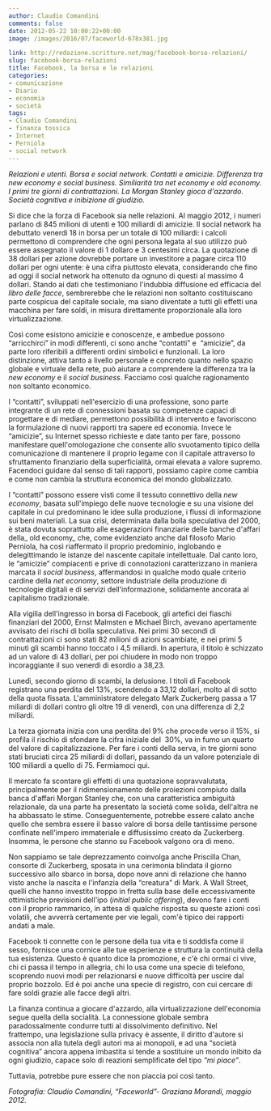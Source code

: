 ```yaml
---
author: Claudio Comandini
comments: false
date: 2012-05-22 10:00:22+00:00
image: /images/2016/07/faceworld-678x381.jpg

link: http://redazione.scritture.net/mag/facebook-borsa-relazioni/
slug: facebook-borsa-relazioni
title: Facebook, la borsa e le relazioni
categories:
- comunicazione
- Diario
- economia
- società
tags:
- Claudio Comandini
- finanza tossica
- Internet
- Perniola
- social network
---
```


_Relazioni e utenti. Borsa e social network. Contatti e amicizie. Differenza tra new economy e social business. Similiarità tra net economy e old economy. I primi tre giorni di contrattazioni. La Morgan Stanley gioca d'azzardo. Società cognitiva e inibizione di giudizio._



Si dice che la forza di Facebook sia nelle relazioni. Al maggio 2012, i numeri parlano di 845 milioni di utenti e 100 miliardi di amicizie. Il social network ha debuttato venerdì 18 in borsa per un totale di 100 miliardi: i calcoli permettono di comprendere che ogni persona legata al suo utilizzo può essere assegnato il valore di 1 dollaro e 3 centesimi circa. La quotazione di 38 dollari per azione dovrebbe portare un investitore a pagare circa 110 dollari per ogni utente: è una cifra piuttosto elevata, considerando che fino ad oggi il social network ha ottenuto da ognuno di questi al massimo 4 dollari. Stando ai dati che testimoniano l'indubbia diffusione ed efficacia del _libro delle facce_, sembrerebbe che le relazioni non soltanto costituiscano parte cospicua del capitale sociale, ma siano diventate a tutti gli effetti una macchina per fare soldi, in misura direttamente proporzionale alla loro virtualizzazione.

Così come esistono amicizie e conoscenze, e ambedue possono “arricchirci” in modi differenti, ci sono anche “contatti” e  “amicizie”, da parte loro riferibili a differenti ordini simbolici e funzionali. La loro distinzione, attiva tanto a livello personale e concreto quanto nello spazio globale e virtuale della rete, può aiutare a comprendere la differenza tra la _new economy_ e il _social business_. Facciamo così qualche ragionamento non soltanto economico.

I “contatti”, sviluppati nell'esercizio di una professione, sono parte integrante di un rete di connessioni basata su competenze capaci di progettare e di mediare, permettono possibilità di intervento e favoriscono la formulazione di nuovi rapporti tra sapere ed economia. Invece le “amicizie”, su Internet spesso richieste e date tanto per fare, possono manifestare quell'omologazione che consente allo svuotamento tipico della comunicazione di mantenere il proprio legame con il capitale attraverso lo sfruttamento finanziario della superficialità, ormai elevata a valore supremo. Facendoci guidare dal senso di tali rapporti, possiamo capire come cambia e come non cambia la struttura economica del mondo globalizzato.

I “contatti” possono essere visti come il tessuto connettivo della _new economy_, basata sull'impiego delle nuove tecnologie e su una visione del capitale in cui predominano le idee sulla produzione, i flussi di informazione sui beni materiali. La sua crisi, determinata dalla bolla speculativa del 2000, è stata dovuta soprattutto alle esagerazioni finanziarie delle banche d'affari della_ old economy_ che, come evidenziato anche dal filosofo Mario Perniola, ha così riaffermato il proprio predominio, inglobando e delegittimando le istanze del nascente capitale intellettuale. Dal canto loro, le “amicizie” compiacenti e prive di connotazioni caratterizzano in maniera marcata il _social business_, affermandosi in qualche modo quale criterio cardine della _net economy_, settore industriale della produzione di tecnologie digitali e di servizi dell'informazione, solidamente ancorata al capitalismo tradizionale.

Alla vigilia dell'ingresso in borsa di Facebook, gli artefici dei fiaschi finanziari del 2000, Ernst Malmsten e Michael Birch, avevano apertamente avvisato dei rischi di bolla speculativa. Nei primi 30 secondi di contrattazioni ci sono stati 82 milioni di azioni scambiate, e nei primi 5 minuti gli scambi hanno toccato i 4,5 miliardi. In apertura, il titolo è schizzato ad un valore di 43 dollari, per poi chiudere in modo non troppo incoraggiante il suo venerdì di esordio a 38,23.

Lunedì, secondo giorno di scambi, la delusione. I titoli di Facebook registrano una perdita del 13%, scendendo a 33,12 dollari, molto al di sotto della quota fissata. L'amministratore delegato Mark Zuckerberg passa a 17 miliardi di dollari contro gli oltre 19 di venerdì, con una differenza di 2,2 miliardi.

La terza giornata inizia con una perdita del 9% che procede verso il 15%, si profila il rischio di sfondare la cifra iniziale del  30%, va in fumo un quarto del valore di capitalizzazione. Per fare i conti della serva, in tre giorni sono stati bruciati circa 25 miliardi di dollari, passando da un valore potenziale di 100 miliardi a quello di 75. Fermiamoci qui.

Il mercato fa scontare gli effetti di una quotazione sopravvalutata, principalmente per il ridimensionamento delle proiezioni compiuto dalla banca d'affari Morgan Stanley che, con una caratteristica ambiguità relazionale, da una parte ha presentato la società come solida, dell'altra ne ha abbassato le stime. Conseguentemente, potrebbe essere calato anche quello che sembra essere il basso valore di borsa delle tantissime persone confinate nell'impero immateriale e diffusissimo creato da Zuckerberg. Insomma, le persone che stanno su Facebook valgono ora di meno.

Non sappiamo se tale deprezzamento coinvolga anche Priscilla Chan, consorte di Zuckerberg, sposata in una cerimonia blindata il giorno successivo allo sbarco in borsa, dopo nove anni di relazione che hanno visto anche la nascita e l'infanzia della “creatura” di Mark. A Wall Street, quelli che hanno investito troppo in fretta sulla base delle eccessivamente ottimistiche previsioni dell'ipo (_initial public offering_), devono fare i conti con il proprio rammarico, in attesa di qualche risposta su queste azioni così volatili, che avverrà certamente per vie legali, com'è tipico dei rapporti andati a male.

Facebook ti connette con le persone della tua vita e ti soddisfa come il sesso, fornisce una cornice alle tue esperienze e struttura la continuità della tua esistenza. Questo è quanto dice la promozione, e c'è chi ormai ci vive, chi ci passa il tempo in allegria, chi lo usa come una specie di telefono, scoprendo nuovi modi per relazionarsi e nuove difficoltà per uscire dal proprio bozzolo. Ed è poi anche una specie di registro, con cui cercare di fare soldi grazie alle facce degli altri.

La finanza continua a giocare d'azzardo, alla virtualizzazione dell'economia segue quella della socialità. La connessione globale sembra paradossalmente condurre tutti al dissolvimento definitivo. Nel frattempo, una legislazione sulla privacy è assente, il diritto d'autore si associa non alla tutela degli autori ma ai monopoli, e ad una “società cognitiva” ancora appena imbastita si tende a sostituire un mondo inibito da ogni giudizio, capace solo di reazioni semplificate del tipo _“mi piace”_.

Tuttavia, potrebbe pure essere che non piaccia poi così tanto.



_Fotografia: Claudio Comandini, “Faceworld”- Graziana Morandi, maggio 2012._
